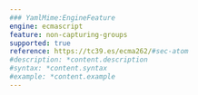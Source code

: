 ```yaml
---
### YamlMime:EngineFeature
engine: ecmascript
feature: non-capturing-groups
supported: true
reference: https://tc39.es/ecma262/#sec-atom
#description: *content.description
#syntax: *content.syntax
#example: *content.example
---
```

